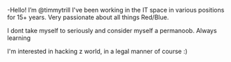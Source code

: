 -Hello! I’m @timmytrill I've been working in the IT space in various positions for 15+ years. Very passionate about all things Red/Blue.

I dont take myself to seriously and consider myself a permanoob. Always learning 

I'm interested in hacking z world, in a legal manner of course :)
